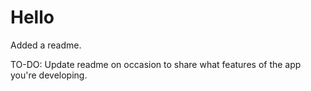 # Hello
Added a readme.

TO-DO: Update readme on occasion to share what features of the app you're developing.
